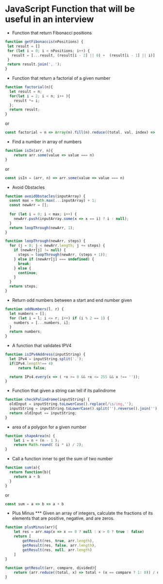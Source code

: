 # JavaScript Function that will be useful in an interview
 
 * Function that return Fibonacci positions
 
 ```javascript
 function getFibonaccis(nPositions) {
  let result = []
  for (let i = 0; i < nPositions; i++) {
    result = [...result, (result[i - 2] || 0) +  (result[i - 1] || i)]
  }
  return result.join(', ');
}
 ```
 
 * Function that return a factorial of a given number
 
 ```javascript
 function factorial(n){
   let result = n;
   for(let i = 2; i < n; i++ ){
     result *= i;
   };
   return result;
 }
 ```
 or
 ```javascript
 const factorial = n => Array(n).fill(n).reduce((total, val, index) =>  total * (val - index))
 ```
 
 * Find a number in array of numbers

```javascript
function isIn(arr, n){
	return arr.some(value => value === n)
}
```
or 
```javascript
const isIn = (arr, n) => arr.some(value => value === n)
```

 * Avoid Obstacles 

```javascript
function avoidObstacles(inputArray) {
  const max = Math.max(...inputArray) + 1;
  const newArr = [];
  
  for (let i = 0; i < max; i++) {
    newArr.push(inputArray.some(x => x == i) ? i : null);
  }
  return loopThrough(newArr, 1);
}

function loopThrough(newArr, steps) {
  for (j = 0; j < newArr.length; j += steps) {
    if (newArr[j] != null) {
      steps = loopThrough(newArr, (steps + 1));
    } else if (newArr[j] === undefined) {
      break;
    } else {
      continue;
    }
  }
  return steps;
}
```

 * Return odd numbers between a start and end number given
 
```javascript
function oddNumbers(l, r) {
  let numbers = [];
  for (let i = l; i <= r; i++) if (i % 2 == 1) {
    numbers = [...numbers, i];
  }
  return numbers;
}
```


* A function that validates IPV4 

```javascript
function isIPv4Address(inputString) {
  let IPv4 = inputString.split('.');
  if(IPv4.length!== 4)
      return false;

  return IPv4.every(x => ( +x >= 0 && +x <= 255 && x !== ''));
}
```

* Function that given a string can tell if its palindrome

```javascript
function checkPalindrome(inputString) {
  oldInput = inputString.toLowerCase().replace(/\s/img,'');
  inputString = inputString.toLowerCase().split('').reverse().join('').replace(/\s/img,'');
  return oldInput == inputString;
}
```

* area of a polygon for a given number

```javascript
function shapeArea(n) {
    let i = n + (n - 1 );
    return Math.round( (i * i) / 2);
}
```

* Call a function inner to get the sum of two number

```javascript
function sum(a){
  return function(b){
    return a + b
  }
}
```
or 
```javascript
const sum = a => b => a + b
```

* Plus Minus
*** Given an array of integers, calculate the fractions of its elements that are positive, negative, and are zeros.

```javascript
function plusMinus(arr){
    let res = arr.map(x => x == 0 ? null : x > 0 ? true : false)
    return [
        getResult(res, true, arr.length), 
        getResult(res, false, arr.length),
        getResult(res, null, arr.length)
    ]
}
​
function getResult(arr, compare, divided){
    return (arr.reduce((total, x) => total + (x == compare ? 1: 0)) / divided).toFixed(6)
}
```